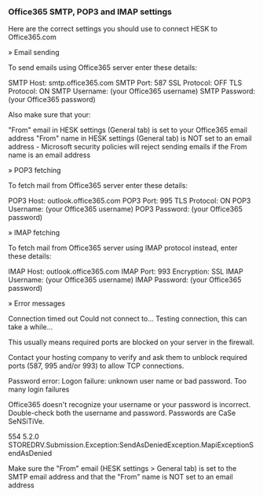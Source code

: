 ### Office365 SMTP, POP3 and IMAP settings

Here are the correct settings you should use to connect HESK to Office365.com

» Email sending

To send emails using Office365 server enter these details:

SMTP Host: smtp.office365.com
SMTP Port: 587
SSL Protocol: OFF
TLS Protocol: ON
SMTP Username: (your Office365 username)
SMTP Password: (your Office365 password)

Also make sure that your:

"From" email in HESK settings (General tab) is set to your Office365 email address
"From" name in HESK settings (General tab) is NOT set to an email address - Microsoft security policies will reject sending emails if the From name is an email address
 

» POP3 fetching

To fetch mail from Office365 server enter these details:

POP3 Host: outlook.office365.com
POP3 Port: 995
TLS Protocol: ON
POP3 Username: (your Office365 username)
POP3 Password: (your Office365 password)

 

» IMAP fetching

To fetch mail from Office365 server using IMAP protocol instead, enter these details:

IMAP Host: outlook.office365.com
IMAP Port: 993
Encryption: SSL
IMAP Username: (your Office365 username)
IMAP Password: (your Office365 password)

 

» Error messages

Connection timed out
Could not connect to...
Testing connection, this can take a while... 

This usually means required ports are blocked on your server in the firewall.

Contact your hosting company to verify and ask them to unblock required ports (587, 995 and/or 993) to allow TCP connections.
 

Password error: Logon failure: unknown user name or bad password.
Too many login failures

Office365 doesn't recognize your username or your password is incorrect. Double-check both the username and password. Passwords are CaSe SeNSiTiVe.


554 5.2.0 STOREDRV.Submission.Exception:SendAsDeniedException.MapiExceptionSendAsDenied

Make sure the "From" email (HESK settings > General tab) is set to the SMTP email address and that the "From" name is NOT set to an email address